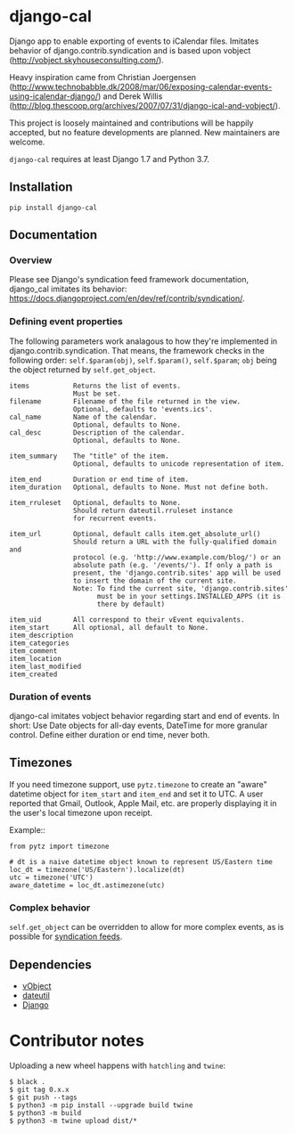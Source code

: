 # django-cal #

Django app to enable exporting of events to iCalendar files.
Imitates behavior of django.contrib.syndication and is based upon vobject
(<http://vobject.skyhouseconsulting.com/>).

Heavy inspiration came from Christian Joergensen
(<http://www.technobabble.dk/2008/mar/06/exposing-calendar-events-using-icalendar-django/>)
and Derek Willis (<http://blog.thescoop.org/archives/2007/07/31/django-ical-and-vobject/>).

This project is loosely maintained and contributions will be happily accepted, but no feature 
developments are planned. New maintainers are welcome.

`django-cal` requires at least Django 1.7 and Python 3.7.

## Installation ##

    pip install django-cal

## Documentation ##

### Overview ###

Please see Django's syndication feed framework documentation, django_cal imitates its
behavior: <https://docs.djangoproject.com/en/dev/ref/contrib/syndication/>.


### Defining event properties ###

The following parameters work analagous to how they're implemented in
django.contrib.syndication. That means, the framework checks in the following
order: `self.$param(obj)`, `self.$param()`, `self.$param`; `obj` being the object
returned by `self.get_object`.

    items           Returns the list of events.
                    Must be set.
    filename        Filename of the file returned in the view.
                    Optional, defaults to 'events.ics'.
    cal_name        Name of the calendar.
                    Optional, defaults to None.
    cal_desc        Description of the calendar.
                    Optional, defaults to None.

    item_summary    The "title" of the item.
                    Optional, defaults to unicode representation of item.

    item_end        Duration or end time of item.
    item_duration   Optional, defaults to None. Must not define both.

    item_rruleset   Optional, defaults to None.
                    Should return dateutil.rruleset instance
                    for recurrent events.

    item_url        Optional, default calls item.get_absolute_url()
                    Should return a URL with the fully-qualified domain and
                    protocol (e.g. 'http://www.example.com/blog/') or an
                    absolute path (e.g. '/events/'). If only a path is
                    present, the 'django.contrib.sites' app will be used
                    to insert the domain of the current site.
                    Note: To find the current site, 'django.contrib.sites'
                          must be in your settings.INSTALLED_APPS (it is
                          there by default)

    item_uid        All correspond to their vEvent equivalents.
    item_start      All optional, all default to None.
    item_description
    item_categories
    item_comment
    item_location
    item_last_modified
    item_created

### Duration of events ###

django-cal imitates vobject behavior regarding start and end of events. In short:
Use Date objects for all-day events, DateTime for more granular control.
Define either duration or end time, never both.

## Timezones ###

If you need timezone support, use `pytz.timezone` to create an "aware" datetime object for
`item_start` and `item_end` and set it to UTC. A user reported that Gmail, Outlook,
Apple Mail, etc. are properly displaying it in the user's local timezone upon receipt.

Example::
```
from pytz import timezone

# dt is a naive datetime object known to represent US/Eastern time
loc_dt = timezone('US/Eastern').localize(dt)
utc = timezone('UTC')
aware_datetime = loc_dt.astimezone(utc)
```

### Complex behavior ###

`self.get_object` can be overridden to allow for more complex events, as is possible for
[syndication feeds](https://docs.djangoproject.com/en/1.6/ref/contrib/syndication/#a-complex-example).

## Dependencies ##

  * [vObject](http://vobject.skyhouseconsulting.com/)
  * [dateutil](http://labix.org/python-dateutil/)
  * [Django](http://djangoproject.com/)


# Contributor notes

Uploading a new wheel happens with `hatchling` and `twine`:

    $ black .
    $ git tag 0.x.x
    $ git push --tags
    $ python3 -m pip install --upgrade build twine
    $ python3 -m build
    $ python3 -m twine upload dist/*
